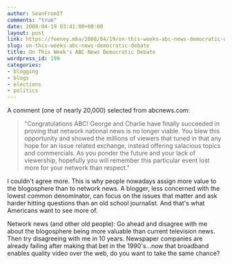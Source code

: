 ```yaml
---
author: SeanFromIT
comments: "true"
date: 2008-04-19 03:41:00+00:00
layout: post
link: https://feeney.mba/2008/04/19/on-this-weeks-abc-news-democratic-debate/
slug: on-this-weeks-abc-news-democratic-debate
title: On This Week's ABC News Democratic Debate
wordpress_id: 199
categories:
- blogging
- blogs
- elections
- politics
---
```


A comment (one of nearly 20,000) selected from abcnews.com:


<blockquote>"Congratulations ABC! George and Charlie have finally succeeded in proving that network national news is no longer viable. You blew this opportunity and showed the millions of viewers that tuned in that any hope for an issue related exchange, instead offering salacious topics and commercials. As you ponder the future and your lack of viewership, hopefully you will remember this particular event lost more for your network than respect."</blockquote>


I couldn't agree more. This is why people nowadays assign more value to the blogosphere than to network news. A blogger, less concerned with the lowest common denominator, can focus on the issues that matter and ask harder hitting questions than an old school journalist. And that's what Americans want to see more of.

Network news (and other old people): Go ahead and disagree with me about the blogosphere being more valuable than current television news. Then try disagreeing with me in 10 years. Newspaper companies are already failing after making that bet in the 1990's...now that broadband enables quality video over the web, do you want to take the same chance?
